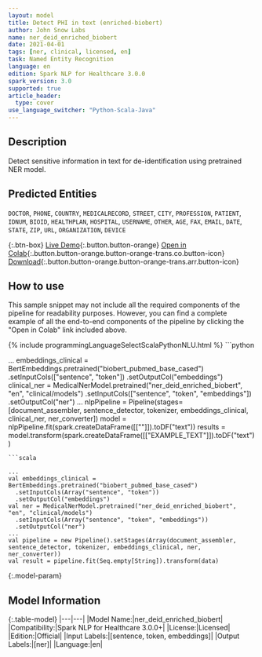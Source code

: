 ```yaml
---
layout: model
title: Detect PHI in text (enriched-biobert)
author: John Snow Labs
name: ner_deid_enriched_biobert
date: 2021-04-01
tags: [ner, clinical, licensed, en]
task: Named Entity Recognition
language: en
edition: Spark NLP for Healthcare 3.0.0
spark_version: 3.0
supported: true
article_header:
  type: cover
use_language_switcher: "Python-Scala-Java"
---
```


## Description

Detect sensitive information in text for de-identification using pretrained NER model.

## Predicted Entities

`DOCTOR`, `PHONE`, `COUNTRY`, `MEDICALRECORD`, `STREET`, `CITY`, `PROFESSION`, `PATIENT`, `IDNUM`, `BIOID`, `HEALTHPLAN`, `HOSPITAL`, `USERNAME`, `OTHER`, `AGE`, `FAX`, `EMAIL`, `DATE`, `STATE`, `ZIP`, `URL`, `ORGANIZATION`, `DEVICE`

{:.btn-box}
[Live Demo](https://demo.johnsnowlabs.com/healthcare/NER_DEMOGRAPHICS/){:.button.button-orange}
[Open in Colab](https://colab.research.google.com/github/JohnSnowLabs/spark-nlp-workshop/blob/master/tutorials/Certification_Trainings/Healthcare/1.Clinical_Named_Entity_Recognition_Model.ipynb){:.button.button-orange.button-orange-trans.co.button-icon}
[Download](https://s3.amazonaws.com/auxdata.johnsnowlabs.com/clinical/models/ner_deid_enriched_biobert_en_3.0.0_3.0_1617260810027.zip){:.button.button-orange.button-orange-trans.arr.button-icon}

## How to use

This sample snippet may not include all the required components of the pipeline for readability purposes. However, you can find a complete example of all the end-to-end components of the pipeline by clicking the "Open in Colab" link included above.




<div class="tabs-box" markdown="1">
{% include programmingLanguageSelectScalaPythonNLU.html %}
```python

...
embeddings_clinical = BertEmbeddings.pretrained("biobert_pubmed_base_cased")  .setInputCols(["sentence", "token"])  .setOutputCol("embeddings")
clinical_ner = MedicalNerModel.pretrained("ner_deid_enriched_biobert", "en", "clinical/models")   .setInputCols(["sentence", "token", "embeddings"])   .setOutputCol("ner")
...
nlpPipeline = Pipeline(stages=[document_assembler, sentence_detector, tokenizer, embeddings_clinical, clinical_ner, ner_converter])
model = nlpPipeline.fit(spark.createDataFrame([[""]]).toDF("text"))
results = model.transform(spark.createDataFrame([["EXAMPLE_TEXT"]]).toDF("text"))
```
```scala

...
val embeddings_clinical = BertEmbeddings.pretrained("biobert_pubmed_base_cased")
  .setInputCols(Array("sentence", "token"))
  .setOutputCol("embeddings")
val ner = MedicalNerModel.pretrained("ner_deid_enriched_biobert", "en", "clinical/models")
  .setInputCols(Array("sentence", "token", "embeddings"))
  .setOutputCol("ner")
...
val pipeline = new Pipeline().setStages(Array(document_assembler, sentence_detector, tokenizer, embeddings_clinical, ner, ner_converter))
val result = pipeline.fit(Seq.empty[String]).transform(data)
```
</div>

{:.model-param}
## Model Information

{:.table-model}
|---|---|
|Model Name:|ner_deid_enriched_biobert|
|Compatibility:|Spark NLP for Healthcare 3.0.0+|
|License:|Licensed|
|Edition:|Official|
|Input Labels:|[sentence, token, embeddings]|
|Output Labels:|[ner]|
|Language:|en|